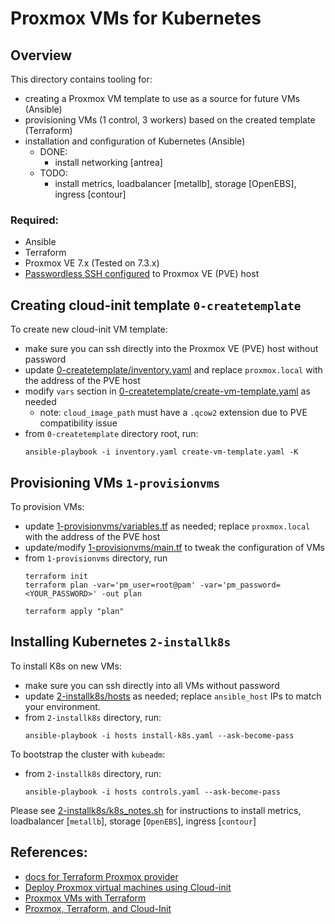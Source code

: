 # Proxmox VMs for Kubernetes 

## Overview

This directory contains tooling for:
- creating a Proxmox VM template to use as a source for future VMs (Ansible)
- provisioning VMs (1 control, 3 workers) based on the created template (Terraform)
- installation and configuration of Kubernetes (Ansible)
  - DONE:
    - install networking [antrea]
  - TODO: 
    - install metrics, loadbalancer [metallb], storage [OpenEBS], ingress [contour]

### Required:

- Ansible
- Terraform
- Proxmox VE 7.x (Tested on 7.3.x)
- [Passwordless SSH configured](https://www.linuxbabe.com/linux-server/setup-passwordless-ssh-login) to Proxmox VE (PVE) host 

## Creating cloud-init template `0-createtemplate`

To create new cloud-init VM template:
- make sure you can ssh directly into the Proxmox VE (PVE) host without password
- update [0-createtemplate/inventory.yaml](0-createtemplate/inventory.yaml) and replace `proxmox.local` with the address of the PVE host
- modify `vars` section in [0-createtemplate/create-vm-template.yaml](0-createtemplate/create-vm-template.yaml) as needed
  - note: `cloud_image_path` must have a `.qcow2` extension due to PVE compatibility issue
- from `0-createtemplate` directory root, run:
  ```
  ansible-playbook -i inventory.yaml create-vm-template.yaml -K
  ```

## Provisioning VMs `1-provisionvms`

To provision VMs:
- update [1-provisionvms/variables.tf](1-provisionvms/variables.tf) as needed; replace `proxmox.local` with the address of the PVE host
- update/modify [1-provisionvms/main.tf](1-provisionvms/main.tf) to tweak the configuration of VMs
- from `1-provisionvms` directory, run
  ```
  terraform init
  terraform plan -var='pm_user=root@pam' -var='pm_password=<YOUR_PASSWORD>' -out plan

  terraform apply "plan"
  ```

## Installing Kubernetes `2-installk8s`

To install K8s on new VMs:
- make sure you can ssh directly into all VMs without password
- update [2-installk8s/hosts](2-installk8s/hosts) as needed; replace `ansible_host` IPs to match your environment.
- from `2-installk8s` directory, run:
  ```
  ansible-playbook -i hosts install-k8s.yaml --ask-become-pass
  ```

To bootstrap the cluster with `kubeadm`:
- from `2-installk8s` directory, run:
  ```
  ansible-playbook -i hosts controls.yaml --ask-become-pass
  ```

Please see [2-installk8s/k8s_notes.sh](2-installk8s/k8s_notes.sh) for instructions to install metrics, loadbalancer [`metallb`], storage [`OpenEBS`], ingress [`contour`]


## References:
- [docs for Terraform Proxmox provider](https://registry.terraform.io/providers/Telmate/proxmox/latest/docs)
- [Deploy Proxmox virtual machines using Cloud-init](https://norocketscience.at/deploy-proxmox-virtual-machines-using-cloud-init/)
- [Proxmox VMs with Terraform](https://norocketscience.at/provision-proxmox-virtual-machines-with-terraform/)
- [Proxmox, Terraform, and Cloud-Init](https://yetiops.net/posts/proxmox-terraform-cloudinit-saltstack-prometheus/)
